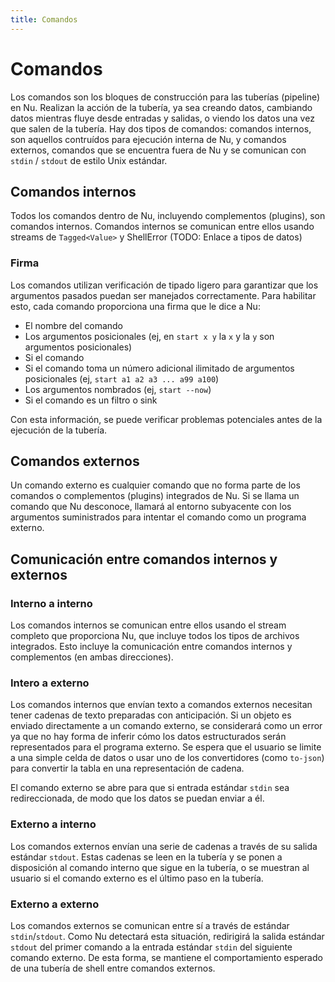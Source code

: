 ```yaml
---
title: Comandos
---
```


# Comandos

Los comandos son los bloques de construcción para las tuberías (pipeline) en Nu. Realizan la acción de la tubería, ya sea creando datos, cambiando datos mientras fluye desde entradas y salidas, o viendo los datos una vez que salen de la tubería. Hay dos tipos de comandos: comandos internos, son aquellos contruídos para ejecución interna de Nu, y comandos externos, comandos que se encuentra fuera de Nu y se comunican con `stdin` / `stdout` de estilo Unix estándar.

## Comandos internos

Todos los comandos dentro de Nu, incluyendo complementos (plugins), son comandos internos. Comandos internos se comunican entre ellos usando streams de `Tagged<Value>` y ShellError (TODO: Enlace a tipos de datos)

### Firma

Los comandos utilizan verificación de tipado ligero para garantizar que los argumentos pasados puedan ser manejados correctamente. Para habilitar esto, cada comando proporciona una firma que le dice a Nu:

- El nombre del comando
- Los argumentos posicionales (ej, en `start x y` la `x` y la `y` son argumentos posicionales)
- Si el comando
- Si el comando toma un número adicional ilimitado de argumentos posicionales (ej, `start a1 a2 a3 ... a99 a100`)
- Los argumentos nombrados (ej, `start --now`)
- Si el comando es un filtro o sink

Con esta información, se puede verificar problemas potenciales antes de la ejecución de la tubería.

## Comandos externos

Un comando externo es cualquier comando que no forma parte de los comandos o complementos (plugins) integrados de Nu. Si se llama un comando que Nu desconoce, llamará al entorno subyacente con los argumentos suministrados para intentar el comando como un programa externo.

## Comunicación entre comandos internos y externos

### Interno a interno

Los comandos internos se comunican entre ellos usando el stream completo que proporciona Nu, que incluye todos los tipos de archivos integrados. Esto incluye la comunicación entre comandos internos y complementos (en ambas direcciones).

### Intero a externo

Los comandos internos que envían texto a comandos externos necesitan tener cadenas de texto preparadas con anticipación. Si un objeto es enviado directamente a un comando externo, se considerará como un error ya que no hay forma de inferir cómo los datos estructurados serán representados para el programa externo. Se espera que el usuario se limite a una simple celda de datos o usar uno de los convertidores (como `to-json`) para convertir la tabla en una representación de cadena.

El comando externo se abre para que si entrada estándar `stdin` sea redireccionada, de modo que los datos se puedan enviar a él.

### Externo a interno

Los comandos externos envían una serie de cadenas a través de su salida estándar `stdout`. Estas cadenas se leen en la tubería y se ponen a disposición al comando interno que sigue en la tubería, o se muestran al usuario si el comando externo es el último paso en la tubería.

### Externo a externo

Los comandos externos se comunican entre sí a través de estándar `stdin`/`stdout`. Como Nu detectará esta situación, redirigirá la salida estándar `stdout` del primer comando a la entrada estándar `stdin` del siguiente comando externo. De esta forma, se mantiene el comportamiento esperado de una tubería de shell entre comandos externos.
